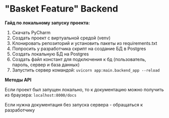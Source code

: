 # "Basket Feature" Backend
**Гайд по локальному запуску проекта:**
1) Скачать PyCharm
2) Создать проект с виртуальной средой (venv)
3) Клонировать репозиторий и установить пакеты из requirements.txt
4) Попросить у разработчика скрипт на создание БД в Postgres
5) Создать локальную БД на Postgres
6) Создать файл констант для подключения к бд (пользователь, пароль, сервер и база данных)
7) Запустить сервер командой:
``uvicorn app:main.backend_app --reload``

**Методы API**

Если проект был запущен локально, то к документацию можно получить из браузера: `localhost:8000/docs`

Если нужна документация без запуска сервера - обращаться к разработчику